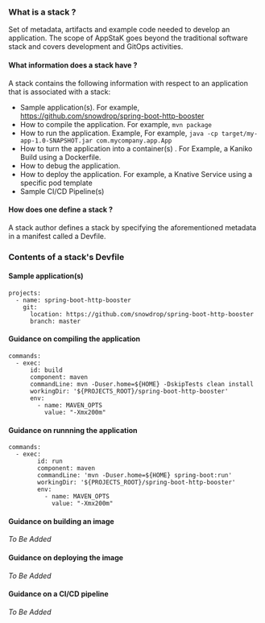 ### What is a stack ?

Set of metadata, artifacts and example code needed to develop an application. 
The scope of AppStaK goes beyond the traditional software stack and covers development 
and GitOps activities.

#### What information does a stack have ?

A stack contains the following information with respect to an application 
that is associated with a stack:

* Sample application(s). For example, https://github.com/snowdrop/spring-boot-http-booster
* How to compile the application. For example, `mvn package`
* How to run the application. Example, For example, `java -cp target/my-app-1.0-SNAPSHOT.jar com.mycompany.app.App`
* How to turn the application into a container(s) . For Example, a Kaniko Build using a Dockerfile.
* How to debug the application.
* How to deploy the application. For example, a Knative Service using a specific pod template
* Sample CI/CD Pipeline(s)


#### How does one define a stack ?

A stack author defines a stack by specifying the aforementioned metadata in a manifest called 
a Devfile.


### Contents of a stack's Devfile

#### Sample application(s)

```
projects:
  - name: spring-boot-http-booster
    git:
      location: https://github.com/snowdrop/spring-boot-http-booster
      branch: master
```

#### Guidance on compiling the application

```
commands:
  - exec:
      id: build 
      component: maven
      commandLine: mvn -Duser.home=${HOME} -DskipTests clean install
      workingDir: '${PROJECTS_ROOT}/spring-boot-http-booster'
      env:
        - name: MAVEN_OPTS
          value: "-Xmx200m"
```

#### Guidance on runnning the application

```
commands:
  - exec:
        id: run
        component: maven
        commandLine: 'mvn -Duser.home=${HOME} spring-boot:run'
        workingDir: '${PROJECTS_ROOT}/spring-boot-http-booster'
        env:
          - name: MAVEN_OPTS
            value: "-Xmx200m"
```


#### Guidance on building an image

_To Be Added_

   
#### Guidance on deploying the image

_To Be Added_

#### Guidance on a CI/CD pipeline

_To Be Added_